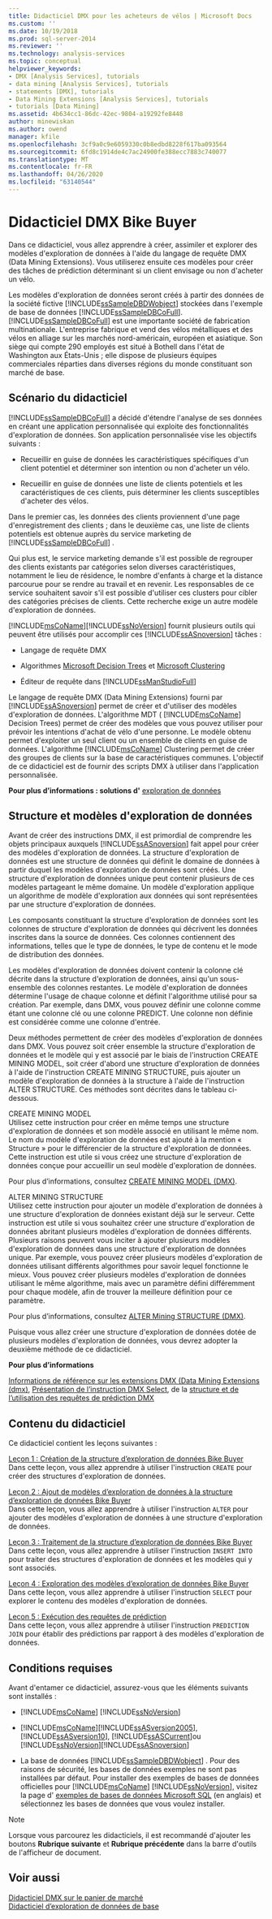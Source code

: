 ```yaml
---
title: Didacticiel DMX pour les acheteurs de vélos | Microsoft Docs
ms.custom: ''
ms.date: 10/19/2018
ms.prod: sql-server-2014
ms.reviewer: ''
ms.technology: analysis-services
ms.topic: conceptual
helpviewer_keywords:
- DMX [Analysis Services], tutorials
- data mining [Analysis Services], tutorials
- statements [DMX], tutorials
- Data Mining Extensions [Analysis Services], tutorials
- tutorials [Data Mining]
ms.assetid: 4b634cc1-86dc-42ec-9804-a19292fe8448
author: minewiskan
ms.author: owend
manager: kfile
ms.openlocfilehash: 3cf9a0c9e6059330c0b8edbd8228f617ba093564
ms.sourcegitcommit: 6fd8c1914de4c7ac24900fe388ecc7883c740077
ms.translationtype: MT
ms.contentlocale: fr-FR
ms.lasthandoff: 04/26/2020
ms.locfileid: "63140544"
---
```

# <a name="bike-buyer-dmx-tutorial"></a>Didacticiel DMX Bike Buyer
  Dans ce didacticiel, vous allez apprendre à créer, assimiler et explorer des modèles d'exploration de données à l'aide du langage de requête DMX (Data Mining Extensions). Vous utiliserez ensuite ces modèles pour créer des tâches de prédiction déterminant si un client envisage ou non d'acheter un vélo.  
  
 Les modèles d'exploration de données seront créés à partir des données de la société fictive [!INCLUDE[ssSampleDBDWobject](../includes/sssampledbdwobject-md.md)] stockées dans l'exemple de base de données [!INCLUDE[ssSampleDBCoFull](../includes/sssampledbcofull-md.md)]. [!INCLUDE[ssSampleDBCoFull](../includes/sssampledbcofull-md.md)] est une importante société de fabrication multinationale. L'entreprise fabrique et vend des vélos métalliques et des vélos en alliage sur les marchés nord-américain, européen et asiatique. Son siège qui compte 290 employés est situé à Bothell dans l'état de Washington aux États-Unis ; elle dispose de plusieurs équipes commerciales réparties dans diverses régions du monde constituant son marché de base.  
  
## <a name="tutorial-scenario"></a>Scénario du didacticiel  
 [!INCLUDE[ssSampleDBCoFull](../includes/sssampledbcofull-md.md)] a décidé d'étendre l'analyse de ses données en créant une application personnalisée qui exploite des fonctionnalités d'exploration de données. Son application personnalisée vise les objectifs suivants :  
  
-   Recueillir en guise de données les caractéristiques spécifiques d'un client potentiel et déterminer son intention ou non d'acheter un vélo.  
  
-   Recueillir en guise de données une liste de clients potentiels et les caractéristiques de ces clients, puis déterminer les clients susceptibles d'acheter des vélos.  
  
 Dans le premier cas, les données des clients proviennent d'une page d'enregistrement des clients ; dans le deuxième cas, une liste de clients potentiels est obtenue auprès du service marketing de [!INCLUDE[ssSampleDBCoFull](../includes/sssampledbcofull-md.md)] .  
  
 Qui plus est, le service marketing demande s'il est possible de regrouper des clients existants par catégories selon diverses caractéristiques, notamment le lieu de résidence, le nombre d'enfants à charge et la distance parcourue pour se rendre au travail et en revenir. Les responsables de ce service souhaitent savoir s'il est possible d'utiliser ces clusters pour cibler des catégories précises de clients. Cette recherche exige un autre modèle d'exploration de données.  
  
 [!INCLUDE[msCoName](../includes/msconame-md.md)][!INCLUDE[ssNoVersion](../includes/ssnoversion-md.md)] fournit plusieurs outils qui peuvent être utilisés pour accomplir ces [!INCLUDE[ssASnoversion](../includes/ssasnoversion-md.md)] tâches :  
  
-   Langage de requête DMX  
  
-   Algorithmes [Microsoft Decision Trees](../../2014/analysis-services/data-mining/microsoft-decision-trees-algorithm.md) et [Microsoft Clustering](../../2014/analysis-services/data-mining/microsoft-clustering-algorithm.md)  
  
-   Éditeur de requête dans [!INCLUDE[ssManStudioFull](../includes/ssmanstudiofull-md.md)]  
  
 Le langage de requête DMX (Data Mining Extensions) fourni par [!INCLUDE[ssASnoversion](../includes/ssasnoversion-md.md)] permet de créer et d'utiliser des modèles d'exploration de données. L'algorithme MDT ( [!INCLUDE[msCoName](../includes/msconame-md.md)] Decision Trees) permet de créer des modèles que vous pouvez utiliser pour prévoir les intentions d'achat de vélo d'une personne. Le modèle obtenu permet d'exploiter un seul client ou un ensemble de clients en guise de données. L'algorithme [!INCLUDE[msCoName](../includes/msconame-md.md)] Clustering permet de créer des groupes de clients sur la base de caractéristiques communes. L'objectif de ce didacticiel est de fournir des scripts DMX à utiliser dans l'application personnalisée.  
  
 **Pour plus d’informations : solutions d'** [exploration de données](../../2014/analysis-services/data-mining/data-mining-solutions.md)  
  
## <a name="mining-structure-and-mining-models"></a>Structure et modèles d'exploration de données  
 Avant de créer des instructions DMX, il est primordial de comprendre les objets principaux auxquels [!INCLUDE[ssASnoversion](../includes/ssasnoversion-md.md)] fait appel pour créer des modèles d'exploration de données. La structure d'exploration de données est une structure de données qui définit le domaine de données à partir duquel les modèles d'exploration de données sont créés. Une structure d'exploration de données unique peut contenir plusieurs de ces modèles partageant le même domaine. Un modèle d'exploration applique un algorithme de modèle d'exploration aux données qui sont représentées par une structure d'exploration de données.  
  
 Les composants constituant la structure d'exploration de données sont les colonnes de structure d'exploration de données qui décrivent les données inscrites dans la source de données. Ces colonnes contiennent des informations, telles que le type de données, le type de contenu et le mode de distribution des données.  
  
 Les modèles d'exploration de données doivent contenir la colonne clé décrite dans la structure d'exploration de données, ainsi qu'un sous-ensemble des colonnes restantes. Le modèle d'exploration de données détermine l'usage de chaque colonne et définit l'algorithme utilisé pour sa création. Par exemple, dans DMX, vous pouvez définir une colonne comme étant une colonne clé ou une colonne PREDICT. Une colonne non définie est considérée comme une colonne d'entrée.  
  
 Deux méthodes permettent de créer des modèles d'exploration de données dans DMX. Vous pouvez soit créer ensemble la structure d'exploration de données et le modèle qui y est associé par le biais de l'instruction CREATE MINING MODEL, soit créer d'abord une structure d'exploration de données à l'aide de l'instruction CREATE MINING STRUCTURE, puis ajouter un modèle d'exploration de données à la structure à l'aide de l'instruction ALTER STRUCTURE. Ces méthodes sont décrites dans le tableau ci-dessous.  
  
 CREATE MINING MODEL  
 Utilisez cette instruction pour créer en même temps une structure d'exploration de données et son modèle associé en utilisant le même nom. Le nom du modèle d'exploration de données est ajouté à la mention « Structure » pour le différencier de la structure d'exploration de données. Cette instruction est utile si vous créez une structure d'exploration de données conçue pour accueillir un seul modèle d'exploration de données.  
  
 Pour plus d’informations, consultez [CREATE MINING MODEL &#40;DMX&#41;](/sql/dmx/create-mining-model-dmx).  
  
 ALTER MINING STRUCTURE  
 Utilisez cette instruction pour ajouter un modèle d'exploration de données à une structure d'exploration de données existant déjà sur le serveur. Cette instruction est utile si vous souhaitez créer une structure d'exploration de données abritant plusieurs modèles d'exploration de données différents. Plusieurs raisons peuvent vous inciter à ajouter plusieurs modèles d'exploration de données dans une structure d'exploration de données unique. Par exemple, vous pouvez créer plusieurs modèles d'exploration de données utilisant différents algorithmes pour savoir lequel fonctionne le mieux. Vous pouvez créer plusieurs modèles d'exploration de données utilisant le même algorithme, mais avec un paramètre défini différemment pour chaque modèle, afin de trouver la meilleure définition pour ce paramètre.  
  
 Pour plus d’informations, consultez [ALTER Mining STRUCTURE &#40;DMX&#41;](/sql/dmx/alter-mining-structure-dmx?view=sql-server-2016).  
  
 Puisque vous allez créer une structure d'exploration de données dotée de plusieurs modèles d'exploration de données, vous devrez adopter la deuxième méthode de ce didacticiel.  
  
 **Pour plus d’informations**  
  
 [Informations de référence sur les extensions DMX (Data Mining Extensions &#40;dmx&#41;](/sql/dmx/data-mining-extensions-dmx-reference), [Présentation de l’instruction DMX Select](/sql/dmx/understanding-the-dmx-select-statement), de la [structure et de l’utilisation des requêtes de prédiction DMX](/sql/dmx/structure-and-usage-of-dmx-prediction-queries)  
  
## <a name="what-you-will-learn"></a>Contenu du didacticiel  
 Ce didacticiel contient les leçons suivantes :  
  
 [Leçon 1 : Création de la structure d’exploration de données Bike Buyer](../../2014/tutorials/lesson-1-creating-the-bike-buyer-mining-structure.md)  
 Dans cette leçon, vous allez apprendre à utiliser l'instruction `CREATE` pour créer des structures d'exploration de données.  
  
 [Leçon 2 : Ajout de modèles d’exploration de données à la structure d’exploration de données Bike Buyer](../../2014/tutorials/lesson-2-adding-mining-models-to-the-bike-buyer-mining-structure.md)  
 Dans cette leçon, vous allez apprendre à utiliser l'instruction `ALTER` pour ajouter des modèles d'exploration de données à une structure d'exploration de données.  
  
 [Leçon 3 : Traitement de la structure d’exploration de données Bike Buyer](../../2014/tutorials/lesson-3-processing-the-bike-buyer-mining-structure.md)  
 Dans cette leçon, vous allez apprendre à utiliser l'instruction `INSERT INTO` pour traiter des structures d'exploration de données et les modèles qui y sont associés.  
  
 [Leçon 4 : Exploration des modèles d’exploration de données Bike Buyer](../../2014/tutorials/lesson-4-browsing-the-bike-buyer-mining-models.md)  
 Dans cette leçon, vous allez apprendre à utiliser l'instruction `SELECT` pour explorer le contenu des modèles d'exploration de données.  
  
 [Leçon 5 : Exécution des requêtes de prédiction](../../2014/tutorials/lesson-5-executing-prediction-queries.md)  
 Dans cette leçon, vous allez apprendre à utiliser l'instruction `PREDICTION JOIN` pour établir des prédictions par rapport à des modèles d'exploration de données.  
  
## <a name="requirements"></a>Conditions requises  
 Avant d'entamer ce didacticiel, assurez-vous que les éléments suivants sont installés :  
  
-   [!INCLUDE[msCoName](../includes/msconame-md.md)] [!INCLUDE[ssNoVersion](../includes/ssnoversion-md.md)]  
  
-   [!INCLUDE[msCoName](../includes/msconame-md.md)][!INCLUDE[ssASversion2005](../includes/ssasversion2005-md.md)], [!INCLUDE[ssASversion10](../includes/ssasversion10-md.md)], [!INCLUDE[ssASCurrent](../includes/ssascurrent-md.md)]ou [!INCLUDE[ssNoVersion](../includes/ssnoversion-md.md)][!INCLUDE[ssASnoversion](../includes/ssasnoversion-md.md)]  
  
-   La base de données [!INCLUDE[ssSampleDBDWobject](../includes/sssampledbdwobject-md.md)] . Pour des raisons de sécurité, les bases de données exemples ne sont pas installées par défaut. Pour installer des exemples de bases de données officielles pour [!INCLUDE[msCoName](../includes/msconame-md.md)] [!INCLUDE[ssNoVersion](../includes/ssnoversion-md.md)], visitez la page d' [exemples de bases de données Microsoft SQL](https://go.microsoft.com/fwlink/?LinkId=88417) (en anglais) et sélectionnez les bases de données que vous voulez installer.  
  
> [!NOTE]  
>  Lorsque vous parcourez les didacticiels, il est recommandé d'ajouter les boutons **Rubrique suivante** et **Rubrique précédente** dans la barre d'outils de l'afficheur de document.  
  
## <a name="see-also"></a>Voir aussi  
 [Didacticiel DMX sur le panier de marché](../../2014/tutorials/market-basket-dmx-tutorial.md)   
 [Didacticiel d’exploration de données de base](../../2014/tutorials/basic-data-mining-tutorial.md)  
  
  
